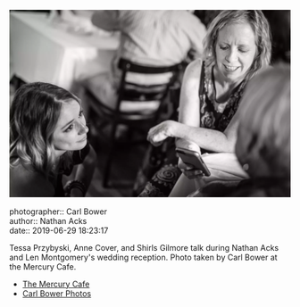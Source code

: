 ![Tessa Przybyski, Anne Cover, and Shirls Gilmore talk](assets/2019-06-29-set-3-the-reception-37.webp)

photographer:: Carl Bower  
author:: Nathan Acks  
date:: 2019-06-29 18:23:17

Tessa Przybyski, Anne Cover, and Shirls Gilmore talk during Nathan Acks and Len Montgomery's wedding reception. Photo taken by Carl Bower at the Mercury Cafe.

* [The Mercury Cafe](http://mercurycafe.com)
* [Carl Bower Photos](https://carlbowerphotos.com)

